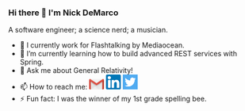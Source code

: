 ### Hi there 👋 I'm Nick DeMarco

A software engineer; a science nerd; a musician. 

- 🔭 I currently work for Flashtalking by Mediaocean.
- 🌱 I’m currently learning how to build advanced REST services with Spring.
- 💬 Ask me about General Relativity!
- 📫 How to reach me: <a href="ndemco@gmail.com"><img src="gmail.png" width="30" heigh="30"></a> <a href="https://www.linkedin.com/in/ndemco/"><img src="linkedin.png" width="30" heigh="30"></a> <a href="https://twitter.com/nick_of_marco"><img src="twitter.png" width="30" heigh="30"></a>
- ⚡ Fun fact: I was the winner of my 1st grade spelling bee.
